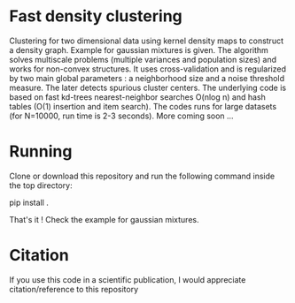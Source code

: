 # Fast density clustering
Clustering for two dimensional data using kernel density maps to construct a density graph. Example for gaussian mixtures is given.
The algorithm solves multiscale problems (multiple variances and population sizes) and works for non-convex structures. It uses cross-validation and is regularized by two main global parameters : a neighborhood
size and a noise threshold measure. The later detects spurious cluster centers. The underlying code is based on fast kd-trees nearest-neighbor searches
O(nlog n) and hash tables (O(1) insertion and item search). The codes runs for large datasets (for N=10000, run time is 2-3 seconds). More coming soon ...

# Running

Clone or download this repository and run the following command inside the top directory:

pip install .

That's it ! Check the example for gaussian mixtures.

# Citation

If you use this code in a scientific publication, I would appreciate citation/reference to this repository
